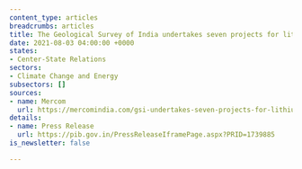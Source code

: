 ```yaml
---
content_type: articles
breadcrumbs: articles
title: The Geological Survey of India undertakes seven projects for lithium exploration
date: 2021-08-03 04:00:00 +0000
states:
- Center-State Relations
sectors:
- Climate Change and Energy
subsectors: []
sources:
- name: Mercom
  url: https://mercomindia.com/gsi-undertakes-seven-projects-for-lithium-exploration/
details:
- name: Press Release
  url: https://pib.gov.in/PressReleaseIframePage.aspx?PRID=1739885
is_newsletter: false

---
```

